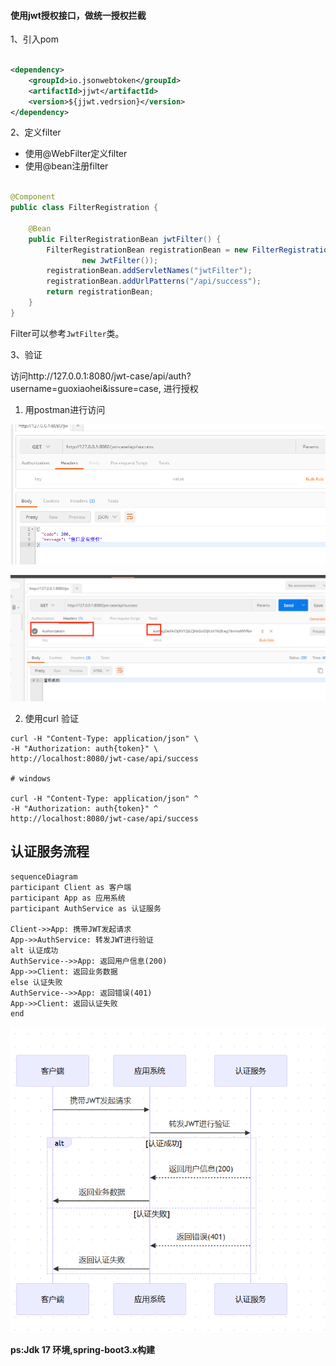 #### 使用jwt授权接口，做统一授权拦截

1、引入pom

```xml

<dependency>
    <groupId>io.jsonwebtoken</groupId>
    <artifactId>jjwt</artifactId>
    <version>${jjwt.vedrsion}</version>
</dependency>
```

2、定义filter

- 使用@WebFilter定义filter
- 使用@bean注册filter

```java

@Component
public class FilterRegistration {

    @Bean
    public FilterRegistrationBean jwtFilter() {
        FilterRegistrationBean registrationBean = new FilterRegistrationBean(
                new JwtFilter());
        registrationBean.addServletNames("jwtFilter");
        registrationBean.addUrlPatterns("/api/success");
        return registrationBean;
    }
}
 ```

Filter可以参考`JwtFilter`类。

3、验证

访问http://127.0.0.1:8080/jwt-case/api/auth?username=guoxiaohei&issure=case, 进行授权

1. 用postman进行访问

![jwt-no-token](jwt-no-token.png)

![jwt-token](postman-token.png)

2. 使用curl 验证

```declarative
curl -H "Content-Type: application/json" \
-H "Authorization: auth{token}" \
http://localhost:8080/jwt-case/api/success

# windows

curl -H "Content-Type: application/json" ^
-H "Authorization: auth{token}" ^
http://localhost:8080/jwt-case/api/success
```

## 认证服务流程

```declarative
sequenceDiagram
participant Client as 客户端
participant App as 应用系统
participant AuthService as 认证服务

Client->>App: 携带JWT发起请求
App->>AuthService: 转发JWT进行验证
alt 认证成功
AuthService-->>App: 返回用户信息(200)
App->>Client: 返回业务数据
else 认证失败
AuthService-->>App: 返回错误(401)
App->>Client: 返回认证失败
end
```

![authorisation.png](authorisation.png)

**ps:Jdk 17 环境,spring-boot3.x构建**